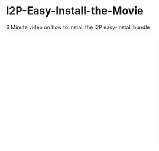 # I2P-Easy-Install-the-Movie
6 Minute video on how to install the I2P easy-install bundle

<embed type="video/webm" src="easyinstall.mkv" width="400" height="300"> 
